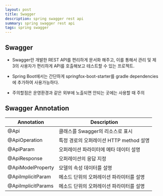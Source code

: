 ```yaml
---
layout: post
title: Swagger
description: spring swagger rest api
summary: spring swagger rest api
tags: spring swagger
---
```


## Swagger

- Swagger란 개발한 REST API를 편리하게 문서화 해주고, 이를 통해서 관리 및 제3의 사용자가 편리하게 API를 호출해보고 테스트할 수 있는 프로젝트.

- Spring Boot에서는 간단하게 springfox-boot-starter를 gradle dependencies에 추가하여 사용가능하다.

- 주의할점은 운영환경과 같은 외부에 노출되면 안되는 곳에는 사용할 때 주의

## Swagger Annotation

| Annotation | Description |
| --- | --- |
| @Api | 클래스를 Swagger의 리소스로 표시|
| @ApiOperation | 특정 경로의 오퍼레이션 HTTP method 설명|
| @ApiParam | 오퍼레이션 파라미터에 메타 데이터 설명|
| @ApiResponse | 오퍼레이션의 응답 지정|
| @ApiModelProperty | 모델의 속성 데이터를 설명|
| @ApiImplicitParam | 메소드 단위의 오퍼레이션 파라미터를 설명|
| @ApiImplicitParams | 메소드 단위의 오퍼레이션 파라미터를 설명|
